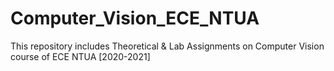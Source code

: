 # Computer_Vision_ECE_NTUA
This repository includes Theoretical & Lab Assignments on Computer Vision course of ECE NTUA [2020-2021]
